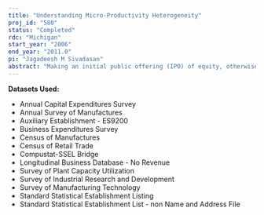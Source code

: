 ```yaml
---
title: "Understanding Micro-Productivity Heterogeneity"
proj_id: "580"
status: "Completed"
rdc: "Michigan"
start_year: "2006"
end_year: "2011.0"
pi: "Jagadeesh M Sivadasan"
abstract: "Making an initial public offering (IPO) of equity, otherwise known as “going public,” is an important event in the life of a firm. In this research project, we will analyze how the product market performance of a firm affects the timing of its going public decision.  While the existing literature has documented that firms have poor operating performance (as measured by profits) in the years immediately after going public, the precise reason for this poor performance has not been previously addressed. We propose to identify the sources of this poor performance by studying how a firm’s productivity, sales, market share, labor costs and employment levels, material costs, rental and administrative expenses, and capital expenditures change subsequent to going public. This analysis will provide important information on the way in which firms report the value of these measures as collected by U.S. Census Bureau programs.   In addition, public firms in general are under more scrutiny and monitoring by regulatory agencies than private firms because once a firm becomes public, it has to file its relevant information on a regular basis to the securities exchange and other regulatory authorities, and answer to its shareholders. Thus, the public financial disclosure requirement may strengthen the firm’s internal data collection and reporting, and this in turn may lead to a better response rate and better reporting quality to the surveys conducted by the Census Bureau. By identifying the public versus private status of establishments in the Census Bureau databases, we will also be able to analyze the data quality of these establishments prior to and after going public, and report if there are any changes in the quality of the data reported by various establishments after this change in public versus private status."
---
```


**Datasets Used:**

  - Annual Capital Expenditures Survey 
  - Annual Survey of Manufactures 
  - Auxiliary Establishment - ES9200 
  - Business Expenditures Survey 
  - Census of Manufactures 
  - Census of Retail Trade 
  - Compustat-SSEL Bridge 
  - Longitudinal Business Database - No Revenue 
  - Survey of Plant Capacity Utilization 
  - Survey of Industrial Research and Development 
  - Survey of Manufacturing Technology 
  - Standard Statistical Establishment Listing 
  - Standard Statistical Establishment List - non Name and Address File 

